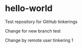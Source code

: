 # hello-world
Test repository for GitHub tinkerings

Change for new branch test

Change by remote user tinkering 1
